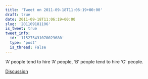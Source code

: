 ```yaml
---
title: 'Tweet on 2011-09-18T11:06:19+00:00'
draft: true
date: 2011-09-18T11:06:19+00:00
slug: '201109181106'
is_tweet: true
tweet_info:
  id: '115275431070023680'
  type: 'post'
  is_thread: False
---
```




‘A’ people tend to hire ‘A’ people, ‘B’ people tend to hire ‘C’ people.

[Discussion](https://x.com/sytelus/status/115275431070023680)
